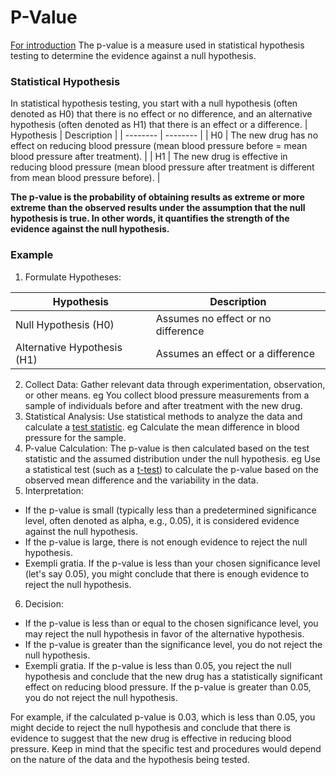 <h1> P-Value </h1>

[For introduction](./p_value_for_dummies.md)
The p-value is a measure used in statistical hypothesis testing to determine the evidence against a null hypothesis.

<h3> Statistical Hypothesis </h3>

In statistical hypothesis testing, you start with a null hypothesis (often denoted as H0) that there is no effect or no difference, and an alternative hypothesis (often denoted as H1) that there is an effect or a difference.
| Hypothesis | Description |
| -------- | -------- |
| H0 | The new drug has no effect on reducing blood pressure (mean blood pressure before = mean blood pressure after treatment). |
| H1 | The new drug is effective in reducing blood pressure (mean blood pressure after treatment is different from mean blood pressure before). |

**The p-value is the probability of obtaining results as extreme or more extreme than the observed results under the assumption that the null hypothesis is true. In other words, it quantifies the strength of the evidence against the null hypothesis.**

<h3> Example </h3>

1. Formulate Hypotheses:

| Hypothesis | Description |
| ---------- | ---------- |
| Null Hypothesis (H0) | Assumes no effect or no difference |
| Alternative Hypothesis (H1) | Assumes an effect or a difference |

2. Collect Data:
Gather relevant data through experimentation, observation, or other means. eg You collect blood pressure measurements from a sample of individuals before and after treatment with the new drug.
3. Statistical Analysis:
Use statistical methods to analyze the data and calculate a [test statistic](./t_test.md). eg Calculate the mean difference in blood pressure for the sample.
4. P-value Calculation:
The p-value is then calculated based on the test statistic and the assumed distribution under the null hypothesis. eg Use a statistical test (such as a [t-test](./t_test.md)) to calculate the p-value based on the observed mean difference and the variability in the data.
5. Interpretation:
- If the p-value is small (typically less than a predetermined significance level, often denoted as alpha, e.g., 0.05), it is considered evidence against the null hypothesis. 
- If the p-value is large, there is not enough evidence to reject the null hypothesis.
- Exempli gratia. If the p-value is less than your chosen significance level (let's say 0.05), you might conclude that there is enough evidence to reject the null hypothesis.
6. Decision:
- If the p-value is less than or equal to the chosen significance level, you may reject the null hypothesis in favor of the alternative hypothesis.
- If the p-value is greater than the significance level, you do not reject the null hypothesis.
- Exempli gratia. If the p-value is less than 0.05, you reject the null hypothesis and conclude that the new drug has a statistically significant effect on reducing blood pressure. If the p-value is greater than 0.05, you do not reject the null hypothesis.

For example, if the calculated p-value is 0.03, which is less than 0.05, you might decide to reject the null hypothesis and conclude that there is evidence to suggest that the new drug is effective in reducing blood pressure. Keep in mind that the specific test and procedures would depend on the nature of the data and the hypothesis being tested.